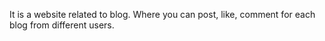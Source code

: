 It is a website related to blog. Where you can post, like, comment for each blog from different users.
